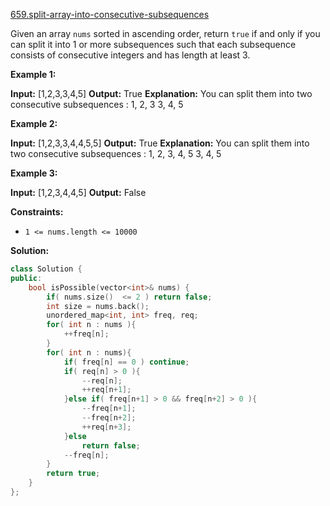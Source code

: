 [659.split-array-into-consecutive-subsequences](https://leetcode.com/problems/split-array-into-consecutive-subsequences/)  

Given an array `nums` sorted in ascending order, return `true` if and only if you can split it into 1 or more subsequences such that each subsequence consists of consecutive integers and has length at least 3.

**Example 1:**

**Input:** \[1,2,3,3,4,5\]
**Output:** True
**Explanation:**
You can split them into two consecutive subsequences : 
1, 2, 3
3, 4, 5

**Example 2:**

**Input:** \[1,2,3,3,4,4,5,5\]
**Output:** True
**Explanation:**
You can split them into two consecutive subsequences : 
1, 2, 3, 4, 5
3, 4, 5

**Example 3:**

**Input:** \[1,2,3,4,4,5\]
**Output:** False

**Constraints:**

*   `1 <= nums.length <= 10000`  



**Solution:**  

```cpp
class Solution {
public:
    bool isPossible(vector<int>& nums) {
        if( nums.size()  <= 2 ) return false;
        int size = nums.back();
        unordered_map<int, int> freq, req;
        for( int n : nums ){
            ++freq[n];
        }
        for( int n : nums){
            if( freq[n] == 0 ) continue;
            if( req[n] > 0 ){
                --req[n];
                ++req[n+1];
            }else if( freq[n+1] > 0 && freq[n+2] > 0 ){
                --freq[n+1];
                --freq[n+2];
                ++req[n+3];
            }else
                return false;
            --freq[n];
        }
        return true;
    }
};
```
      
